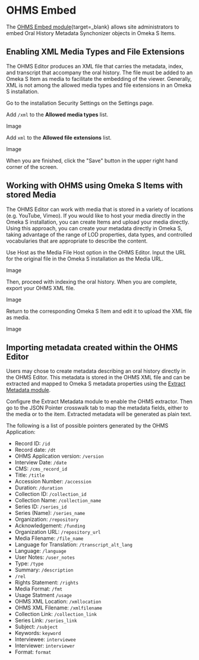 # OHMS Embed

The [OHMS Embed module](https://omeka.org/s/modules/ohmsEmbed){target=_blank} allows site administrators to embed Oral History Metadata Synchonizer objects in Omeka S Items. 

## Enabling XML Media Types and File Extensions

The OHMS Editor produces an XML file that carries the metadata, index, and transcript that accompany the oral history. The file must be added to an Omeka S Item as media to facilitate the embedding of the viewer. Generally, XML is not among the allowed media types and file extensions in an Omeka S installation.

Go to the installation Security Settings on the Settings page. 

Add `/xml` to the **Allowed media types** list.

Image

Add `xml` to the **Allowed file extensions** list. 

Image

When you are finished, click the "Save" button in the upper right hand corner of the screen.

## Working with OHMS using Omeka S Items with stored Media

The OHMS Editor can work with media that is stored in a variety of locations (e.g. YouTube, Vimeo). If you would like to host your media directly in the Omeka S installation, you can create Items and upload your media directly. Using this approach, you can create your metadata directly in Omeka S, taking advantage of the range of LOD properties, data types, and controlled vocabularies that are appropriate to describe the content.

Use Host as the Media File Host option in the OHMS Editor. Input the URL for the original file in the Omeka S installation as the Media URL. 

Image

Then, proceed with indexing the oral history. When you are complete, export your OHMS XML file.

Image

Return to the corresponding Omeka S Item and edit it to upload the XML file as media.

Image

## Importing metadata created within the OHMS Editor

Users may chose to create metadata describing an oral history directly in the OHMS Editor. This metadata is stored in the OHMS XML file and can be extracted and mapped to Omeka S metadata properties using the [Extract Metadata module](ExtractMetadata.md).

Configure the Extract Metadata module to enable the OHMS extractor. Then go to the JSON Pointer crosswalk tab to map the metadata fields, either to the media or to the item. Extracted metadata will be generated as plain text.

The following is a list of possible pointers generated by the OHMS Application:

- Record ID: `/id`
- Record date: `/dt`
- OHMS Application version: `/version`
- Interview Date: `/date`
- CMS: `/cms_record_id`
- Title: `/title`
- Accession Number: `/accession`
- Duration: `/duration`
- Collection ID: `/collection_id`
- Collection Name: `/collection_name`
- Series ID: `/series_id`
- Series (Name): `/series_name`
- Organization: `/repository`
- Acknowledgement: `/funding`
- Organization URL: `/repository_url`
- Media Filename: `/file_name`
- Language for Translation: `/transcript_alt_lang`
- Language: `/language`
- User Notes: `/user_notes`
- Type: `/type`
- Summary: `/description`
- `/rel`
- Rights Statement: `/rights`
- Media Format: `/fmt`
- Usage Statment `/usage`
- OHMS XML Location: `/xmllocation`
- OHMS XML Filename: `/xmlfilename`
- Collection Link: `/collection_link`
- Series Link: `/series_link`
- Subject: `/subject`
- Keywords: `keyword`
- Interviewee: `interviewee`
- Interviewer: `interviewer`
- Format: `format`

